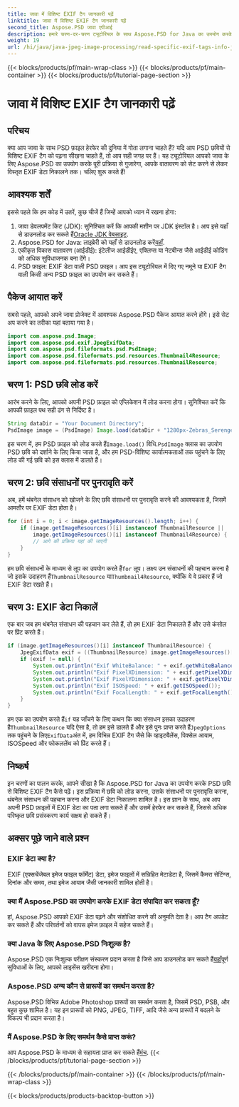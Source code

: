 ```yaml
---
title: जावा में विशिष्ट EXIF टैग जानकारी पढ़ें
linktitle: जावा में विशिष्ट EXIF टैग जानकारी पढ़ें
second_title: Aspose.PSD जावा एपीआई
description: हमारे चरण-दर-चरण ट्यूटोरियल के साथ Aspose.PSD for Java का उपयोग करके PSD छवियों से विशिष्ट EXIF टैग पढ़ना सीखें। अपनी छवि प्रसंस्करण कौशल को बढ़ाएँ।
weight: 19
url: /hi/java/java-jpeg-image-processing/read-specific-exif-tags-info-java/
---
```


{{< blocks/products/pf/main-wrap-class >}}
{{< blocks/products/pf/main-container >}}
{{< blocks/products/pf/tutorial-page-section >}}

# जावा में विशिष्ट EXIF टैग जानकारी पढ़ें

## परिचय
क्या आप जावा के साथ PSD फ़ाइल हेरफेर की दुनिया में गोता लगाना चाहते हैं? यदि आप PSD छवियों से विशिष्ट EXIF टैग को पढ़ना सीखना चाहते हैं, तो आप सही जगह पर हैं। यह ट्यूटोरियल आपको जावा के लिए Aspose.PSD का उपयोग करके पूरी प्रक्रिया से गुजारेगा, आपके वातावरण को सेट करने से लेकर विस्तृत EXIF डेटा निकालने तक। चलिए शुरू करते हैं!
## आवश्यक शर्तें
इससे पहले कि हम कोड में उतरें, कुछ चीजें हैं जिन्हें आपको ध्यान में रखना होगा:
1.  जावा डेवलपमेंट किट (JDK): सुनिश्चित करें कि आपकी मशीन पर JDK इंस्टॉल है। आप इसे यहाँ से डाउनलोड कर सकते हैं[Oracle JDK वेबसाइट](https://www.oracle.com/java/technologies/javase-downloads.html).
2.  Aspose.PSD for Java: लाइब्रेरी को यहाँ से डाउनलोड करें[यहाँ](https://releases.aspose.com/psd/java/).
3. एकीकृत विकास वातावरण (आईडीई): इंटेलीज आईडीईए, एक्लिप्स या नेटबीन्स जैसे आईडीई कोडिंग को अधिक सुविधाजनक बना देंगे।
4. PSD फ़ाइल: EXIF डेटा वाली PSD फ़ाइल। आप इस ट्यूटोरियल में दिए गए नमूने या EXIF टैग वाली किसी अन्य PSD फ़ाइल का उपयोग कर सकते हैं।
## पैकेज आयात करें
सबसे पहले, आपको अपने जावा प्रोजेक्ट में आवश्यक Aspose.PSD पैकेज आयात करने होंगे। इसे सेट अप करने का तरीका यहां बताया गया है।
```java
import com.aspose.psd.Image;
import com.aspose.psd.exif.JpegExifData;
import com.aspose.psd.fileformats.psd.PsdImage;
import com.aspose.psd.fileformats.psd.resources.Thumbnail4Resource;
import com.aspose.psd.fileformats.psd.resources.ThumbnailResource;
```
## चरण 1: PSD छवि लोड करें
आरंभ करने के लिए, आपको अपनी PSD फ़ाइल को एप्लिकेशन में लोड करना होगा। सुनिश्चित करें कि आपकी फ़ाइल पथ सही ढंग से निर्दिष्ट है।
```java
String dataDir = "Your Document Directory";
PsdImage image = (PsdImage) Image.load(dataDir + "1280px-Zebras_Serengeti.psd");
```
 इस चरण में, हम PSD फ़ाइल को लोड करते हैं`Image.load()` विधि.`PsdImage` क्लास का उपयोग PSD छवि को दर्शाने के लिए किया जाता है, और हम PSD-विशिष्ट कार्यात्मकताओं तक पहुंचने के लिए लोड की गई छवि को इस क्लास में डालते हैं।
## चरण 2: छवि संसाधनों पर पुनरावृति करें
अब, हमें थंबनेल संसाधन को खोजने के लिए छवि संसाधनों पर पुनरावृति करने की आवश्यकता है, जिसमें आमतौर पर EXIF डेटा होता है।
```java
for (int i = 0; i < image.getImageResources().length; i++) {
    if (image.getImageResources()[i] instanceof ThumbnailResource || 
        image.getImageResources()[i] instanceof Thumbnail4Resource) {
        // आगे की प्रक्रिया यहां की जाएगी
    }
}
```
 हम छवि संसाधनों के माध्यम से लूप का उपयोग करते हैं`for` लूप। लक्ष्य उन संसाधनों की पहचान करना है जो इसके उदाहरण हैं`ThumbnailResource` या`Thumbnail4Resource`, क्योंकि ये वे प्रकार हैं जो EXIF डेटा रखते हैं।
## चरण 3: EXIF डेटा निकालें
एक बार जब हम थंबनेल संसाधन की पहचान कर लेते हैं, तो हम EXIF डेटा निकालते हैं और उसे कंसोल पर प्रिंट करते हैं।
```java
if (image.getImageResources()[i] instanceof ThumbnailResource) {
    JpegExifData exif = ((ThumbnailResource) image.getImageResources()[i]).getJpegOptions().getExifData();
    if (exif != null) {
        System.out.println("Exif WhiteBalance: " + exif.getWhiteBalance());
        System.out.println("Exif PixelXDimension: " + exif.getPixelXDimension());
        System.out.println("Exif PixelYDimension: " + exif.getPixelYDimension());
        System.out.println("Exif ISOSpeed: " + exif.getISOSpeed());
        System.out.println("Exif FocalLength: " + exif.getFocalLength());
    }
}
```
 हम एक का उपयोग करते हैं`if` यह जाँचने के लिए कथन कि क्या संसाधन इसका उदाहरण है`ThumbnailResource` यदि ऐसा है, तो हम इसे डालते हैं और इसे पुनः प्राप्त करते हैं`JpegOptions` तक पहुंचने के लिए`ExifData`अंत में, हम विभिन्न EXIF टैग जैसे कि व्हाइटबैलेंस, पिक्सेल आयाम, ISOSpeed और फोकललेंथ को प्रिंट करते हैं।

## निष्कर्ष
इन चरणों का पालन करके, आपने सीखा है कि Aspose.PSD for Java का उपयोग करके PSD छवि से विशिष्ट EXIF टैग कैसे पढ़ें। इस प्रक्रिया में छवि को लोड करना, उसके संसाधनों पर पुनरावृत्ति करना, थंबनेल संसाधन की पहचान करना और EXIF डेटा निकालना शामिल है। इस ज्ञान के साथ, अब आप अपनी PSD फ़ाइलों में EXIF डेटा का पता लगा सकते हैं और उसमें हेरफेर कर सकते हैं, जिससे अधिक परिष्कृत छवि प्रसंस्करण कार्य सक्षम हो सकते हैं।
## अक्सर पूछे जाने वाले प्रश्न
### EXIF डेटा क्या है?
EXIF (एक्सचेंजेबल इमेज फाइल फॉर्मेट) डेटा, इमेज फाइलों में सन्निहित मेटाडेटा है, जिसमें कैमरा सेटिंग्स, दिनांक और समय, तथा इमेज आयाम जैसी जानकारी शामिल होती है।
### क्या मैं Aspose.PSD का उपयोग करके EXIF डेटा संपादित कर सकता हूँ?
हां, Aspose.PSD आपको EXIF डेटा पढ़ने और संशोधित करने की अनुमति देता है। आप टैग अपडेट कर सकते हैं और परिवर्तनों को वापस इमेज फ़ाइल में सहेज सकते हैं।
### क्या Java के लिए Aspose.PSD निःशुल्क है?
 Aspose.PSD एक निःशुल्क परीक्षण संस्करण प्रदान करता है जिसे आप डाउनलोड कर सकते हैं[यहाँ](https://releases.aspose.com/)पूर्ण सुविधाओं के लिए, आपको लाइसेंस खरीदना होगा।
### Aspose.PSD अन्य कौन से प्रारूपों का समर्थन करता है?
Aspose.PSD विभिन्न Adobe Photoshop प्रारूपों का समर्थन करता है, जिसमें PSD, PSB, और बहुत कुछ शामिल है। यह इन प्रारूपों को PNG, JPEG, TIFF, आदि जैसे अन्य प्रारूपों में बदलने के विकल्प भी प्रदान करता है।
### मैं Aspose.PSD के लिए समर्थन कैसे प्राप्त करूं?
 आप Aspose.PSD के माध्यम से सहायता प्राप्त कर सकते हैं[मंच](https://forum.aspose.com/c/psd/34).
{{< /blocks/products/pf/tutorial-page-section >}}

{{< /blocks/products/pf/main-container >}}
{{< /blocks/products/pf/main-wrap-class >}}

{{< blocks/products/products-backtop-button >}}
